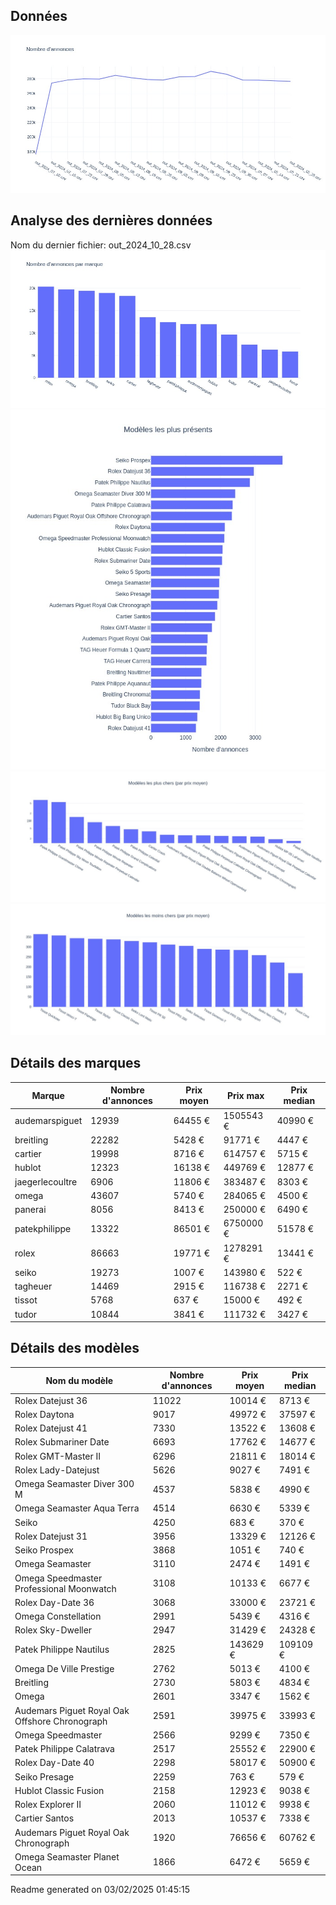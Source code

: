 
## Données
![image](./out/count_per_day.jpeg)

## Analyse des dernières données
Nom du dernier fichier: out_2024_10_28.csv
![image](./out/count_per_brand.jpeg)
![image](./out/count_per_name.jpeg)
![image](./out/avg_price_per_name_desc.jpeg)
![image](./out/avg_price_per_name_asc.jpeg)

## Détails des marques
|Marque|Nombre d'annonces|Prix moyen|Prix max|Prix median|
|------|-----------------|----------|--------|-----------|
|audemarspiguet|12939|64455 €|1505543 €|40990 €| 
|breitling|22282|5428 €|91771 €|4447 €| 
|cartier|19998|8716 €|614757 €|5715 €| 
|hublot|12323|16138 €|449769 €|12877 €| 
|jaegerlecoultre|6906|11806 €|383487 €|8303 €| 
|omega|43607|5740 €|284065 €|4500 €| 
|panerai|8056|8413 €|250000 €|6490 €| 
|patekphilippe|13322|86501 €|6750000 €|51578 €| 
|rolex|86663|19771 €|1278291 €|13441 €| 
|seiko|19273|1007 €|143980 €|522 €| 
|tagheuer|14469|2915 €|116738 €|2271 €| 
|tissot|5768|637 €|15000 €|492 €| 
|tudor|10844|3841 €|111732 €|3427 €| 

## Détails des modèles
Nom du modèle|Nombre d'annonces|Prix moyen|Prix median|
|-------------|-----------------|----------|-----------|
|               Rolex Datejust 36|11022|10014 €|8713 €| 
|               Rolex Daytona|9017|49972 €|37597 €| 
|               Rolex Datejust 41|7330|13522 €|13608 €| 
|               Rolex Submariner Date|6693|17762 €|14677 €| 
|               Rolex GMT-Master II|6296|21811 €|18014 €| 
|               Rolex Lady-Datejust|5626|9027 €|7491 €| 
|               Omega Seamaster Diver 300 M|4537|5838 €|4990 €| 
|               Omega Seamaster Aqua Terra|4514|6630 €|5339 €| 
|               Seiko|4250|683 €|370 €| 
|               Rolex Datejust 31|3956|13329 €|12126 €| 
|               Seiko Prospex|3868|1051 €|740 €| 
|               Omega Seamaster|3110|2474 €|1491 €| 
|               Omega Speedmaster Professional Moonwatch|3108|10133 €|6677 €| 
|               Rolex Day-Date 36|3068|33000 €|23721 €| 
|               Omega Constellation|2991|5439 €|4316 €| 
|               Rolex Sky-Dweller|2947|31429 €|24328 €| 
|               Patek Philippe Nautilus|2825|143629 €|109109 €| 
|               Omega De Ville Prestige|2762|5013 €|4100 €| 
|               Breitling|2730|5803 €|4834 €| 
|               Omega|2601|3347 €|1562 €| 
|               Audemars Piguet Royal Oak Offshore Chronograph|2591|39975 €|33993 €| 
|               Omega Speedmaster|2566|9299 €|7350 €| 
|               Patek Philippe Calatrava|2517|25552 €|22900 €| 
|               Rolex Day-Date 40|2298|58017 €|50900 €| 
|               Seiko Presage|2259|763 €|579 €| 
|               Hublot Classic Fusion|2158|12923 €|9038 €| 
|               Rolex Explorer II|2060|11012 €|9938 €| 
|               Cartier Santos|2013|10537 €|7338 €| 
|               Audemars Piguet Royal Oak Chronograph|1920|76656 €|60762 €| 
|               Omega Seamaster Planet Ocean|1866|6472 €|5659 €| 


 Readme generated on 03/02/2025 01:45:15